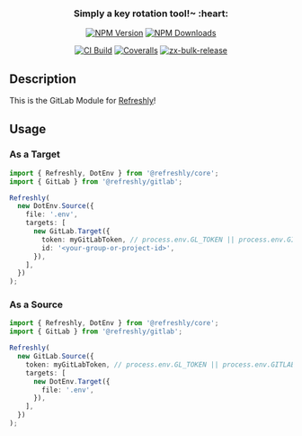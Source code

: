 <h3 align="center">
  Simply a key rotation tool!~ :heart:
</h3>

<div align="center">

[![NPM Version][npm-version-image]][npm-url]
[![NPM Downloads][npm-downloads-image]][npm-url]

[![CI Build][github-actions-image]][github-actions-url]
[![Coveralls][coveralls-image]][coveralls-url]
[![zx-bulk-release][zx-bulk-release-image]][zx-bulk-release-url]

</div>

## Description

This is the GitLab Module for [Refreshly](https://github.com/rain-cafe/refreshly)!

## Usage

### As a Target

```ts
import { Refreshly, DotEnv } from '@refreshly/core';
import { GitLab } from '@refreshly/gitlab';

Refreshly(
  new DotEnv.Source({
    file: '.env',
    targets: [
      new GitLab.Target({
        token: myGitLabToken, // process.env.GL_TOKEN || process.env.GITLAB_TOKEN
        id: '<your-group-or-project-id>',
      }),
    ],
  })
);
```

### As a Source

```ts
import { Refreshly, DotEnv } from '@refreshly/core';
import { GitLab } from '@refreshly/gitlab';

Refreshly(
  new GitLab.Source({
    token: myGitLabToken, // process.env.GL_TOKEN || process.env.GITLAB_TOKEN
    targets: [
      new DotEnv.Target({
        file: '.env',
      }),
    ],
  })
);
```

[npm-version-image]: https://img.shields.io/npm/v/@refreshly/gitlab.svg?style=flat
[npm-downloads-image]: https://img.shields.io/npm/dm/@refreshly/gitlab.svg?style=flat
[npm-url]: https://npmjs.org/package/@refreshly/gitlab
[github-actions-image]: https://github.com/rain-cafe/refreshly/actions/workflows/ci.yml/badge.svg?branch=main
[github-actions-url]: https://github.com/rain-cafe/refreshly/actions/workflows/ci.yml
[coveralls-image]: https://img.shields.io/coveralls/rain-cafe/refreshly.svg
[coveralls-url]: https://coveralls.io/github/rain-cafe/refreshly?branch=main
[zx-bulk-release-url]: https://github.com/semrel-extra/zx-bulk-release
[zx-bulk-release-image]: https://img.shields.io/badge/%F0%9F%93%A6%F0%9F%9A%80-zx--bulk--release-e10079?style=flat
